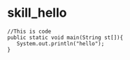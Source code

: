 # skill_hello
```
//This is code
public static void main(String st[]){
   System.out.println("hello");
}
```
